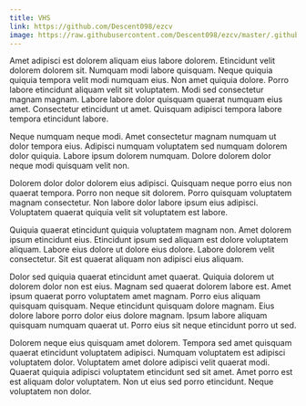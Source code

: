 ```yaml
---
title: VHS
link: https://github.com/Descent098/ezcv
image: https://raw.githubusercontent.com/Descent098/ezcv/master/.github/logo.png
---
```


Amet adipisci est dolorem aliquam eius labore dolorem. Etincidunt velit dolorem dolorem sit. Numquam modi labore quisquam. Neque quiquia quiquia tempora velit modi numquam eius. Non amet quiquia dolore. Porro labore etincidunt aliquam velit sit voluptatem. Modi sed consectetur magnam magnam. Labore labore dolor quisquam quaerat numquam eius amet. Consectetur etincidunt ut amet. Quisquam adipisci tempora labore tempora etincidunt labore.

Neque numquam neque modi. Amet consectetur magnam numquam ut dolor tempora eius. Adipisci numquam voluptatem sed numquam dolorem dolor quiquia. Labore ipsum dolorem numquam. Dolore dolorem dolor neque modi quisquam velit non.

Dolorem dolor dolor dolorem eius adipisci. Quisquam neque porro eius non quaerat tempora. Porro non neque sit dolorem. Porro quisquam voluptatem magnam consectetur. Non labore dolor labore ipsum eius adipisci. Voluptatem quaerat quiquia velit sit voluptatem est labore.

Quiquia quaerat etincidunt quiquia voluptatem magnam non. Amet dolorem ipsum etincidunt eius. Etincidunt ipsum sed aliquam est dolore voluptatem aliquam. Labore eius dolore ut dolore eius dolore. Labore dolorem velit consectetur. Sit est quaerat aliquam non adipisci eius aliquam.

Dolor sed quiquia quaerat etincidunt amet quaerat. Quiquia dolorem ut dolorem dolor non est eius. Magnam sed quaerat dolorem labore est. Amet ipsum quaerat porro voluptatem amet magnam. Porro eius aliquam quisquam quisquam. Neque etincidunt quisquam dolore magnam. Eius dolore labore porro dolor eius dolore magnam. Ipsum labore aliquam quisquam numquam quaerat ut. Porro eius sit neque etincidunt porro ut sed.

Dolorem neque eius quisquam amet dolorem. Tempora sed amet quisquam quaerat etincidunt voluptatem adipisci. Numquam voluptatem est adipisci voluptatem dolor. Voluptatem amet dolore adipisci velit quaerat modi. Quaerat quiquia adipisci voluptatem etincidunt sed sit amet. Amet porro est est aliquam dolor voluptatem. Non ut eius sed porro etincidunt. Neque voluptatem non dolor.
    